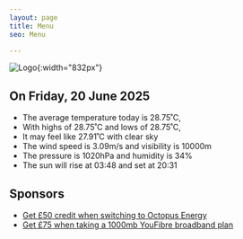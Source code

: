 ```yaml
---
layout: page
title: Menu
seo: Menu

---
```


![Logo](/images/logo.jpg){:width="832px"}

<!-- weather_marker starts -->
## On Friday, 20 June 2025

- The average temperature today is 28.75˚C,
- With highs of 28.75˚C and lows of 28.75˚C,
- It may feel like 27.91˚C with clear sky
- The wind speed is 3.09m/s and visibility is 10000m
- The pressure is 1020hPa and humidity is 34%
- The sun will rise at 03:48 and set at 20:31

<!-- weather_marker ends -->

## Sponsors

- [Get £50 credit when switching to Octopus Energy](https://bit.ly/3oD1nnS)
- [Get £75 when taking a 1000mb YouFibre broadband plan](https://aklam.io/91zWhU?)
